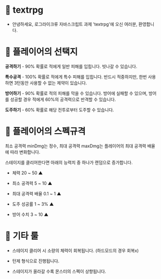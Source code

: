 # 🌿 textrpg

- 안녕하세요, 로그라이크류 자바스크립트 과제 'textrpg'에 오신 여러분, 환영합니다.

# 🌿 플레이어의 선택지

 **공격하기** - 90% 확률로 적에게 일반 피해를 입힙니다. 빗나갈 수 있습니다.

 **특수공격** - 100% 확률로 적에게 특수 피해를 입힙니다. 반드시 적중하지만, 한번 사용하면 3턴동안 사용할 수 없는 제약이 있습니다.

 **방어하기** - 90% 확률로 적의 피해를 막을 수 있습니다. 방어에 실패할 수 있으며, 방어를 성공할 경우 적에게 60%의 공격력으로 반격할 수 있습니다.

 **도주하기** - 60% 확률로 해당 전투로부터 도주할 수 있습니다.

# 🌿 플레이어의 스펙규격

최소 공격력 minDmg는 정수, 최대 공격력 maxDmg는 플레이어의 최대 공격력 배율에 따라 변화합니다.

스테이지를 클리어한다면 아래의 능력치 중 하나가 랜덤으로 증가합니다.

- 체력 20 ~ 50 ▲

- 최소 공격력 5 ~ 10 ▲

- 최대 공격력 배율 0.1 ~ 1 ▲

- 도주 성공률 1 ~ 3% ▲

- 방어 수치 3 ~ 10 ▲

# 🌿 기타 룰

- 스테이지 클리어 시 소량의 체력이 회복됩니다. (하드모드의 경우 회복x)

- 턴제 형식으로 진행됩니다.

- 스테이지가 올라갈 수록 몬스터의 스펙이 상향됩니다.